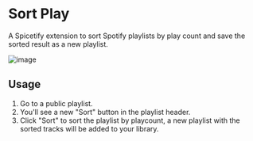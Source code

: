 # Sort Play
A Spicetify extension to sort Spotify playlists by play count and save the sorted result as a new playlist.


![image](https://github.com/user-attachments/assets/371d3170-4759-4e0f-b5cb-5183e71b98c6)

## Usage

1. Go to a public playlist.
2. You'll see a new "Sort" button in the playlist header.
4. Click "Sort" to sort the playlist by playcount, a new playlist with the sorted tracks will be added to your library.
